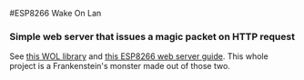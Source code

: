 #ESP8266 Wake On Lan
### Simple web server that issues a magic packet on HTTP request
See [this WOL library](https://github.com/a7md0/WakeOnLan) and [this ESP8266 web server guide](https://lastminuteengineers.com/creating-esp8266-web-server-arduino-ide/). This whole project is a Frankenstein's monster made out of those two.

